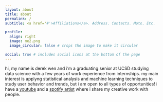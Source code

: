 ```yaml
---
layout: about
title: about
permalink: /
subtitle: <a href='#'>Affiliations</a>. Address. Contacts. Moto. Etc.

profile:
  align: right
  image: me2.png
  image_circular: false # crops the image to make it circular

social: true # includes social icons at the bottom of the page
---
```


hi, my name is derek wen and i’m a graduating senior at UCSD studying data science with a few years of work experience from internships. my main interest is applyng statistical analysis and machine learning techniques to study user behavior and trends, but i am open to all types of opportunities! i have a [youtube](https://www.youtube.com/@Airikan) and a [spotify artist](https://open.spotify.com/artist/59jdx1Kv1BDDITZndG0eMj?si=H44z-GstR1O2fLveLm89Tw) where i share my creative work with people.